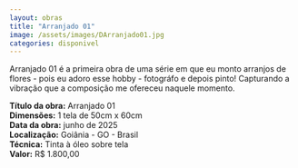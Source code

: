 ```yaml
---
layout: obras
title: "Arranjado 01"
image: /assets/images/DArranjado01.jpg
categories: disponivel
---
```


Arranjado 01 é a primeira obra de uma série em que eu monto arranjos de flores - pois eu adoro esse hobby - fotográfo e depois pinto! Capturando a vibração que a composição me ofereceu naquele momento.

**Título da obra:** Arranjado 01  
**Dimensões:** 1 tela de 50cm x 60cm  
**Data da obra:** junho de 2025  
**Localização:** Goiânia - GO - Brasil  
**Técnica:** Tinta à óleo sobre tela  
**Valor:** R$ 1.800,00  

